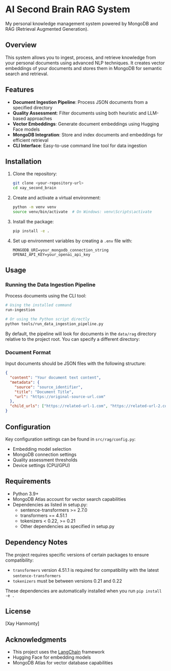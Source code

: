 # AI Second Brain RAG System

My personal knowledge management system powered by MongoDB and RAG (Retrieval Augmented Generation).

## Overview

This system allows you to ingest, process, and retrieve knowledge from your personal documents using advanced NLP techniques. It creates vector embeddings of your documents and stores them in MongoDB for semantic search and retrieval.

## Features

- **Document Ingestion Pipeline**: Process JSON documents from a specified directory
- **Quality Assessment**: Filter documents using both heuristic and LLM-based approaches
- **Vector Embeddings**: Generate document embeddings using Hugging Face models
- **MongoDB Integration**: Store and index documents and embeddings for efficient retrieval
- **CLI Interface**: Easy-to-use command line tool for data ingestion

## Installation

1. Clone the repository:
   ```bash
   git clone <your-repository-url>
   cd xay_second_brain
   ```

2. Create and activate a virtual environment:
   ```bash
   python -m venv venv
   source venv/bin/activate  # On Windows: venv\Scripts\activate
   ```

3. Install the package:
   ```bash
   pip install -e .
   ```

4. Set up environment variables by creating a `.env` file with:
   ```
   MONGODB_URI=your_mongodb_connection_string
   OPENAI_API_KEY=your_openai_api_key
   ```

## Usage

### Running the Data Ingestion Pipeline

Process documents using the CLI tool:

```bash
# Using the installed command
run-ingestion

# Or using the Python script directly
python tools/run_data_ingestion_pipeline.py
```

By default, the pipeline will look for documents in the `data/rag` directory relative to the project root. You can specify a different directory:

### Document Format

Input documents should be JSON files with the following structure:

```json
{
  "content": "Your document text content",
  "metadata": {
    "source": "source_identifier",
    "title": "Document Title",
    "url": "https://original-source-url.com"
  },
  "child_urls": ["https://related-url-1.com", "https://related-url-2.com"]
}
```

## Configuration

Key configuration settings can be found in `src/rag/config.py`:

- Embedding model selection
- MongoDB connection settings
- Quality assessment thresholds
- Device settings (CPU/GPU)

## Requirements

- Python 3.9+
- MongoDB Atlas account for vector search capabilities
- Dependencies as listed in setup.py:
  - sentence-transformers >= 2.7.0
  - transformers == 4.51.1
  - tokenizers < 0.22, >= 0.21
  - Other dependencies as specified in setup.py

## Dependency Notes

The project requires specific versions of certain packages to ensure compatibility:
- `transformers` version 4.51.1 is required for compatibility with the latest `sentence-transformers`
- `tokenizers` must be between versions 0.21 and 0.22

These dependencies are automatically installed when you run `pip install -e .`

## License

[Xay Hanmonty]

## Acknowledgments

- This project uses the [LangChain](https://github.com/hwchase17/langchain) framework
- Hugging Face for embedding models
- MongoDB Atlas for vector database capabilities
